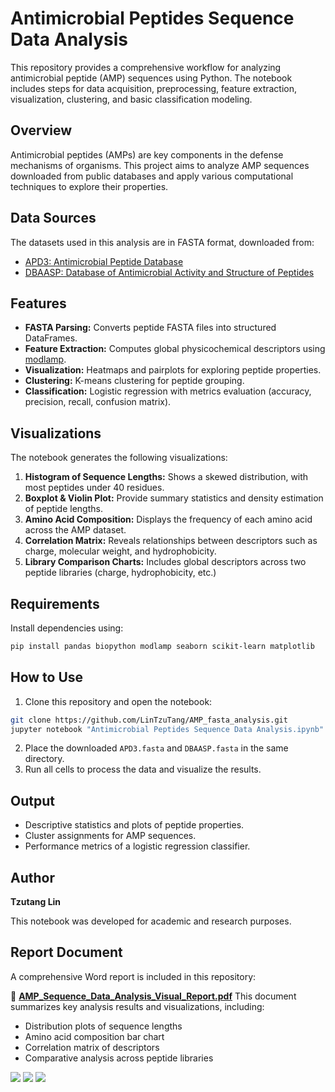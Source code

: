 # Antimicrobial Peptides Sequence Data Analysis

This repository provides a comprehensive workflow for analyzing antimicrobial peptide (AMP) sequences using Python. The notebook includes steps for data acquisition, preprocessing, feature extraction, visualization, clustering, and basic classification modeling.

## Overview

Antimicrobial peptides (AMPs) are key components in the defense mechanisms of organisms. This project aims to analyze AMP sequences downloaded from public databases and apply various computational techniques to explore their properties.

## Data Sources

The datasets used in this analysis are in FASTA format, downloaded from:

- [APD3: Antimicrobial Peptide Database](https://aps.unmc.edu/AP/)
- [DBAASP: Database of Antimicrobial Activity and Structure of Peptides](https://dbaasp.org/home)

## Features

- **FASTA Parsing:** Converts peptide FASTA files into structured DataFrames.
- **Feature Extraction:** Computes global physicochemical descriptors using [modlamp](https://github.com/sklgobbler/modlamp).
- **Visualization:** Heatmaps and pairplots for exploring peptide properties.
- **Clustering:** K-means clustering for peptide grouping.
- **Classification:** Logistic regression with metrics evaluation (accuracy, precision, recall, confusion matrix).

## Visualizations

The notebook generates the following visualizations:

1. **Histogram of Sequence Lengths:** Shows a skewed distribution, with most peptides under 40 residues.
2. **Boxplot & Violin Plot:** Provide summary statistics and density estimation of peptide lengths.
3. **Amino Acid Composition:** Displays the frequency of each amino acid across the AMP dataset.
4. **Correlation Matrix:** Reveals relationships between descriptors such as charge, molecular weight, and hydrophobicity.
5. **Library Comparison Charts:** Includes global descriptors across two peptide libraries (charge, hydrophobicity, etc.)

## Requirements

Install dependencies using:

```bash
pip install pandas biopython modlamp seaborn scikit-learn matplotlib
```

## How to Use

1. Clone this repository and open the notebook:

```bash
git clone https://github.com/LinTzuTang/AMP_fasta_analysis.git
jupyter notebook "Antimicrobial Peptides Sequence Data Analysis.ipynb"
```

2. Place the downloaded `APD3.fasta` and `DBAASP.fasta` in the same directory.
3. Run all cells to process the data and visualize the results.

## Output

- Descriptive statistics and plots of peptide properties.
- Cluster assignments for AMP sequences.
- Performance metrics of a logistic regression classifier.

## Author

**Tzutang Lin**

This notebook was developed for academic and research purposes.

## Report Document

A comprehensive Word report is included in this repository:

📄 [**AMP_Sequence_Data_Analysis_Visual_Report.pdf**](./AMP_Sequence_Data_Analysis_Visual_Report.pdf)
This document summarizes key analysis results and visualizations, including:

- Distribution plots of sequence lengths
- Amino acid composition bar chart
- Correlation matrix of descriptors
- Comparative analysis across peptide libraries

![ ](.figs/Picture1.png)
![ ](.figs/Picture2.png)
![ ](.figs/Picture3.png)
